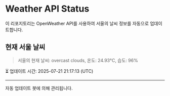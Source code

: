 
# Weather API Status

이 리포지토리는 OpenWeather API를 사용하여 서울의 날씨 정보를 자동으로 업데이트합니다.

## 현재 서울 날씨
> 서울의 현재 날씨: overcast clouds, 온도: 24.93°C, 습도: 96%

⏳ 업데이트 시간: 2025-07-21 21:17:13 (UTC)

---
자동 업데이트 봇에 의해 관리됩니다.
